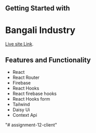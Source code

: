 ## Getting Started with 
# Bangali Industry

[Live site Link](https://bangali-industry-bdeca.web.app/).

##  Features and Functionality
- React 
- React Router
- Firebase
- React Hooks
- React firebase hooks
- React Hooks form
- Tailwind
- Daisy Ui
- Context Api

"# assignment-12-client" 
